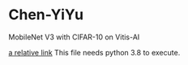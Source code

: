 # Chen-YiYu
MobileNet V3 with CIFAR-10 on Vitis-AI 

[a relative link](mobilenetv3_search.py)  This file needs python 3.8 to execute.
